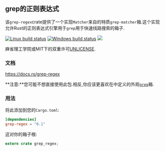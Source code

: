 ## grep的正则表达式

该`grep-regex`crate提供了一个实现`Matcher`来自的特质`grep-matcher`箱.这个实现允许Rust的正则表达式引擎用于`grep`用于快速线路搜索的箱子.

[![Linux build status](https://api.travis-ci.org/BurntSushi/ripgrep.svg)](https://travis-ci.org/BurntSushi/ripgrep)
[![Windows build status](https://ci.appveyor.com/api/projects/status/github/BurntSushi/ripgrep?svg=true)](https://ci.appveyor.com/project/BurntSushi/ripgrep)
[![](https://img.shields.io/crates/v/grep-regex.svg)](https://crates.io/crates/grep-regex)

麻省理工学院或MIT下的双重许可[UNLICENSE](http://unlicense.org).

### 文档

<https://docs.rs/grep-regex>

**注意:**您可能不想直接使用此包.相反,你应该更喜欢在中定义的外观[`grep`](https://docs.rs/grep)箱.

### 用法

将此添加到您的`Cargo.toml`:

```toml
[dependencies]
grep-regex = "0.1"
```

这对你的箱子根:

```rust
extern crate grep_regex;
```
